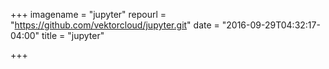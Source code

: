 +++
imagename = "jupyter"
repourl = "https://github.com/vektorcloud/jupyter.git"
date = "2016-09-29T04:32:17-04:00"
title = "jupyter"

+++

